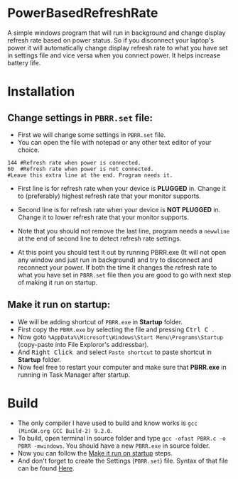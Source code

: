 # PowerBasedRefreshRate
A simple windows program that will run in background and change display refresh rate based on power status. So if you disconnect your laptop's power it will automatically change display refresh rate to what you have set in settings file and vice versa when you connect power. It helps increase battery life.


# Installation
## Change settings in `PBRR.set` file:
* First we will change some settings in ``PBRR.set`` file.
* You can open the file with notepad or any other text editor of your choice.
```
144 #Refresh rate when power is connected.
60  #Refresh rate when power is not connected.
#Leave this extra line at the end. Program needs it.
```
* First line is for refresh rate when your device is **PLUGGED** in. Change it to (preferably) highest refresh rate that your monitor supports.
* Second line is for refresh rate when your device is **NOT PLUGGED** in. Change it to lower refresh rate that your monitor supports.
* Note that you should not remove the last line, program needs a ``newwline`` at the end of second line to detect refresh rate settings.

* At this point you should test it out by running PBRR.exe (It will not open any window and just run in background) and try to disconnect and reconnect your power. If both the time it changes the refresh rate to what you have set in ``PBRR.set`` file then you are good to go with next step of making it run on startup.

## Make it run on startup:
* We will be adding shortcut of ``PBRR.exe`` in **Startup** folder.
* First copy the ``PBRR.exe`` by selecting the file and pressing <kbd> Ctrl C </kbd>.
* Now goto ``%AppData%\Microsoft\Windows\Start Menu\Programs\Startup`` (copy-paste into File Exploror's addressbar).
* And <kbd> Right Click </kbd> and select ``Paste shortcut`` to paste shortcut in **Startup** folder.
* Now feel free to restart your computer and make sure that **PBRR.exe** in running in Task Manager after startup.


# Build
* The only compiler I have used to build and know works is ``gcc (MinGW.org GCC Build-2) 9.2.0``.
* To build, open terminal in source folder and type ```gcc -ofast PBRR.c -o PBRR -mwindows```. You should have a new ``PBRR.exe`` in source folder.
* Now you can follow the [Make it run on startup](#make-it-run-on-startup) steps.
* And don't forget to create the Settings (``PBRR.set``) file. Syntax of that file can be found [Here](#change-settings-in-pbrrset-file).
